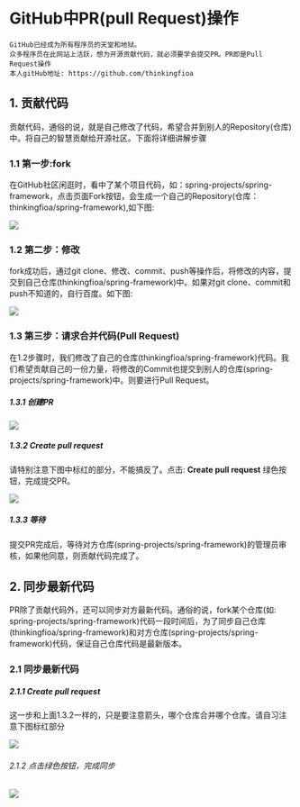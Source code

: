 # GitHub中PR(pull Request)操作
```
GitHub已经成为所有程序员的天堂和地狱。
众多程序员在此网站上活跃，想为开源贡献代码，就必须要学会提交PR。PR即是Pull Request操作
本人gitHub地址: https://github.com/thinkingfioa
```

## 1. 贡献代码
贡献代码，通俗的说，就是自己修改了代码，希望合并到别人的Repository(仓库)中。将自己的智慧贡献给开源社区。下面将详细讲解步骤

### 1.1 第一步:fork
在GitHub社区闲逛时，看中了某个项目代码，如：spring-projects/spring-framework，点击页面Fork按钮，会生成一个自己的Repository(仓库：thinkingfioa/spring-framework),如下图:

![](http://img.blog.csdn.net/20180311145019349?watermark/2/text/aHR0cDovL2Jsb2cuY3Nkbi5uZXQvdGhpbmtpbmdfZmlvYQ==/font/5a6L5L2T/fontsize/400/fill/I0JBQkFCMA==/dissolve/70/gravity/Center)

### 1.2 第二步：修改
fork成功后，通过git clone、修改、commit、push等操作后，将修改的内容，提交到自己仓库(thinkingfioa/spring-framework)中。如果对git clone、commit和push不知道的，自行百度。如下图:

![](http://img.blog.csdn.net/20180311145118818?watermark/2/text/aHR0cDovL2Jsb2cuY3Nkbi5uZXQvdGhpbmtpbmdfZmlvYQ==/font/5a6L5L2T/fontsize/400/fill/I0JBQkFCMA==/dissolve/70/gravity/Center)

### 1.3 第三步：请求合并代码(Pull Request)
在1.2步骤时，我们修改了自己的仓库(thinkingfioa/spring-framework)代码。我们希望贡献自己的一份力量，将修改的Commit也提交到别人的仓库(spring-projects/spring-framework)中。则要进行Pull Request。

##### 1.3.1 创建PR

![](http://img.blog.csdn.net/20180311145148985?watermark/2/text/aHR0cDovL2Jsb2cuY3Nkbi5uZXQvdGhpbmtpbmdfZmlvYQ==/font/5a6L5L2T/fontsize/400/fill/I0JBQkFCMA==/dissolve/70/gravity/Center)

##### 1.3.2 Create pull request
请特别注意下图中标红的部分，不能搞反了。点击: **Create pull request** 绿色按钮，完成提交PR。

![](http://img.blog.csdn.net/20180311145208969?watermark/2/text/aHR0cDovL2Jsb2cuY3Nkbi5uZXQvdGhpbmtpbmdfZmlvYQ==/font/5a6L5L2T/fontsize/400/fill/I0JBQkFCMA==/dissolve/70/gravity/Center)

##### 1.3.3 等待
提交PR完成后，等待对方仓库(spring-projects/spring-framework)的管理员审核，如果他同意，则贡献代码完成了。


## 2. 同步最新代码
PR除了贡献代码外，还可以同步对方最新代码。通俗的说，fork某个仓库(如: spring-projects/spring-framework)代码一段时间后，为了同步自己仓库(thinkingfioa/spring-framework)和对方仓库(spring-projects/spring-framework)代码，保证自己仓库代码是最新版本。

### 2.1 同步最新代码

##### 2.1.1 Create pull request
这一步和上面1.3.2一样的，只是要注意箭头，哪个仓库合并哪个仓库。请自习注意下图标红部分

![](http://img.blog.csdn.net/20180311145239737?watermark/2/text/aHR0cDovL2Jsb2cuY3Nkbi5uZXQvdGhpbmtpbmdfZmlvYQ==/font/5a6L5L2T/fontsize/400/fill/I0JBQkFCMA==/dissolve/70/gravity/Center)

###### 2.1.2 点击绿色按钮，完成同步
![](http://img.blog.csdn.net/20180311145252473?watermark/2/text/aHR0cDovL2Jsb2cuY3Nkbi5uZXQvdGhpbmtpbmdfZmlvYQ==/font/5a6L5L2T/fontsize/400/fill/I0JBQkFCMA==/dissolve/70/gravity/Center)










